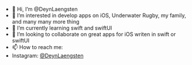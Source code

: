 - 👋 Hi, I’m @DeynLaengsten
- 👀 I’m interested in develop apps on iOS, Underwater Rugby, my family, and many many more thing
- 🌱 I’m currently learning swift and swiftUI
- 💞️ I’m looking to collaborate on great apps for iOS writen in swift or swiftUI
- 📫 How to reach me: 
- Instagram: [@DeynLaengsten](https://www.instagram.com/DeynLaengsten "@DeynLaengsten")

<!---
DeynLaengsten/DeynLaengsten is a ✨ special ✨ repository because its `README.md` (this file) appears on your GitHub profile.
You can click the Preview link to take a look at your changes.
--->
